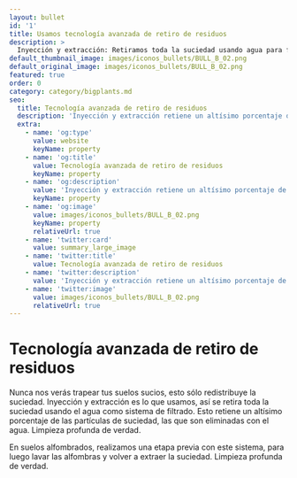 ```yaml
---
layout: bullet
id: '1'
title: Usamos tecnología avanzada de retiro de residuos
description: >
  Inyección y extracción: Retiramos toda la suciedad usando agua para filtrar.. 
default_thumbnail_image: images/iconos_bullets/BULL_B_02.png
default_original_image: images/iconos_bullets/BULL_B_02.png 
featured: true
order: 0
category: category/bigplants.md
seo:
  title: Tecnología avanzada de retiro de residuos
  description: 'Inyección y extracción retiene un altísimo porcentaje de las partículas de suciedad, las que son eliminadas con el agua. Limpieza profunda de verdad'
  extra:
    - name: 'og:type'
      value: website
      keyName: property
    - name: 'og:title'
      value: Tecnología avanzada de retiro de residuos
      keyName: property
    - name: 'og:description'
      value: 'Inyección y extracción retiene un altísimo porcentaje de las partículas de suciedad, las que son eliminadas con el agua. Limpieza profunda de verdad'
      keyName: property
    - name: 'og:image'
      value: images/iconos_bullets/BULL_B_02.png
      keyName: property
      relativeUrl: true
    - name: 'twitter:card'
      value: summary_large_image
    - name: 'twitter:title'
      value: Tecnología avanzada de retiro de residuos
    - name: 'twitter:description'
      value: 'Inyección y extracción retiene un altísimo porcentaje de las partículas de suciedad, las que son eliminadas con el agua. Limpieza profunda de verdad'
    - name: 'twitter:image'
      value: images/iconos_bullets/BULL_B_02.png
      relativeUrl: true
---
```

# Tecnología avanzada de retiro de residuos

Nunca nos verás trapear tus suelos sucios, esto sólo redistribuye la suciedad. Inyección y extracción es lo que usamos, así se retira toda la suciedad usando el agua como sistema de filtrado. Esto retiene un altísimo porcentaje de las partículas de suciedad, las que son eliminadas con el agua. Limpieza profunda de verdad.

En suelos alfombrados, realizamos una etapa previa con este sistema, para luego lavar las alfombras y volver a extraer la suciedad. Limpieza profunda de verdad.